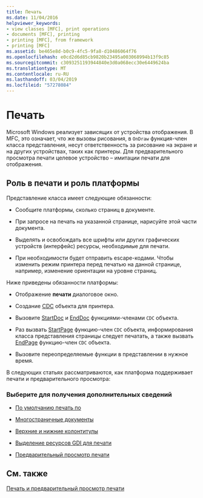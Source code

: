 ```yaml
---
title: Печать
ms.date: 11/04/2016
helpviewer_keywords:
- view classes [MFC], print operations
- documents [MFC], printing
- printing [MFC], from framework
- printing [MFC]
ms.assetid: be465e8d-b0c9-4fc5-9fa8-d10486064f76
ms.openlocfilehash: e0cd2d6d85cb9820b23495a003068994b13f9c85
ms.sourcegitcommit: c3093251193944840e3d0a068ecc30e6449624ba
ms.translationtype: MT
ms.contentlocale: ru-RU
ms.lasthandoff: 03/04/2019
ms.locfileid: "57278084"
---
```

# <a name="printing"></a>Печать

Microsoft Windows реализует зависящих от устройства отображения. В MFC, это означает, что же вызовы рисования, в `OnDraw` функция-член класса представления, несут ответственность за рисование на экране и на других устройствах, таких как принтеры. Для предварительного просмотра печати целевое устройство – имитации печати для отображения.

##  <a name="_core_your_role_in_printing_vs.._the_framework.92.s_role"></a> Роль в печати и роль платформы

Представление класса имеет следующие обязанности:

- Сообщите платформы, сколько страниц в документе.

- При запросе на печать на указанной странице, нарисуйте этой части документа.

- Выделять и освобождать все шрифты или других графических устройств (интерфейс) ресурсы, необходимые для печати.

- При необходимости будет отправить escape-кодами. Чтобы изменить режим принтера перед печатью на данной странице, например, изменение ориентации на уровне страниц.

Ниже приведены обязанности платформы:

- Отображение **печати** диалоговое окно.

- Создание [CDC](../mfc/reference/cdc-class.md) объекта для принтера.

- Вызовите [StartDoc](../mfc/reference/cdc-class.md#startdoc) и [EndDoc](../mfc/reference/cdc-class.md#enddoc) функциями-членами `CDC` объекта.

- Раз вызвать [StartPage](../mfc/reference/cdc-class.md#startpage) функцию-член `CDC` объекта, информирования класса представления страницы следует печатать, а также вызвать [EndPage](../mfc/reference/cdc-class.md#endpage) функцию-член `CDC` объекта.

- Вызовите переопределяемые функции в представлении в нужное время.

В следующих статьях рассматриваются, как платформа поддерживает печати и предварительного просмотра:

### <a name="what-do-you-want-to-know-more-about"></a>Выберите для получения дополнительных сведений

- [По умолчанию печать по](../mfc/how-default-printing-is-done.md)

- [Многостраничные документы](../mfc/multipage-documents.md)

- [Верхние и нижние колонтитулы](../mfc/headers-and-footers.md)

- [Выделение ресурсов GDI для печати](../mfc/allocating-gdi-resources.md)

- [Предварительный просмотр печати](../mfc/print-preview-architecture.md)

## <a name="see-also"></a>См. также

[Печать и предварительный просмотр печати](../mfc/printing-and-print-preview.md)

